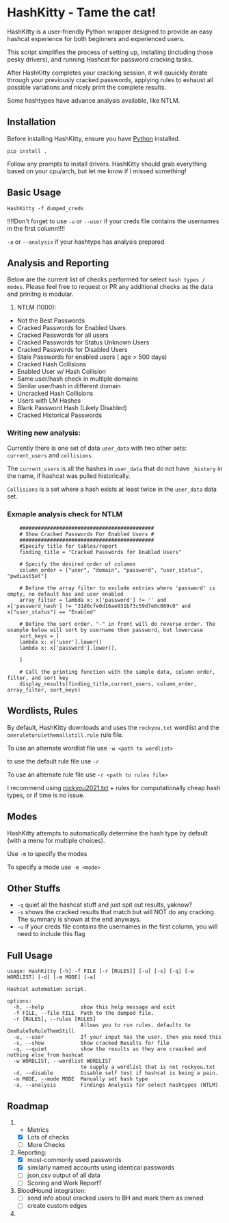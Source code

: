 # HashKitty - Tame the cat!

HashKitty is a user-friendly Python wrapper designed to provide an easy hashcat experience for both beginners and experienced users.

This script simplifies the process of setting up, installing (including those pesky drivers), and running Hashcat for password cracking tasks. 

After HashKitty completes your cracking session, it will quuickly iterate through your previously cracked passwords, applying rules to exhaust all possible variations and nicely print the complete results.

Some hashtypes have advance analysis available, like NTLM.

## Installation

Before installing HashKitty, ensure you have [Python](https://www.python.org/downloads/) installed.

```pip install .```

Follow any prompts to install drivers. HashKitty should grab everything based on your cpu/arch, but let me know if I missed something!

## Basic Usage

```HashKitty -f dumped_creds ```

!!!!Don't forget to use `-u` or `--user` if your creds file contains the usernames in the first column!!!!

`-a` or `--analysis` if your hashtype has analysis prepared

## Analysis and Reporting

Below are the current list of checks performed for select `hash types / modes`. Please feel free to request or PR any additional checks as the data and prinitng is modular.

1. NTLM (1000):
- Not the Best Passwords
- Cracked Passwords for Enabled Users
- Cracked Passwords for all users
- Cracked Passwords for Status Unknown Users
- Cracked Passwords for Disabled Users
- Stale Passwords for enabled users ( age > 500 days)
- Cracked Hash Collisions
- Enabled User w/ Hash Collision
- Same user/hash check in multiple domains
- Similar user/hash in different domain
- Uncracked Hash Collisions
- Users with LM Hashes
- Blank Password Hash (Likely Disabled)
- Cracked Historical Passwords

### Writing new analysis:

Currently there is one set of data `user_data` with two other sets: `current_users` and `collisions`. 

The `current_users` is all the hashes in `user_data` that do not have `_history` in the name, if hashcat was pulled historically. 

`Collisions` is a set where a hash exists at least twice in the `user_data` data set.

### Exmaple analysis check for NTLM
```
    ############################################
    # Show Cracked Passwords For Enabled Users #
    ############################################
    #Specify title for tables/report            
    finding_title = "Cracked Passwords for Enabled Users"
    
    # Specify the desired order of columns
    column_order = ["user", "domain", "password", "user_status", "pwdLastSet"]

    # Define the array filter to exclude entries where 'password' is empty, no default has and user enabled
    array_filter = lambda x: x['password'] != '' and x['password_hash'] != "31d6cfe0d16ae931b73c59d7e0c089c0" and x["user_status"] == "Enabled"

    # Define the sort order. "-" in front will do reverse order. The example below will sort by username then password, but lowercase
    sort_keys = [
	lambda x: x['user'].lower()
	lambda x: x['password'].lower(),

    ]

    # Call the printing function with the sample data, column order, filter, and sort key
    display_results(finding_title,current_users, column_order, array_filter, sort_keys)         
```



## Wordlists, Rules

By default, HashKitty downloads and uses the `rockyou.txt` wordlist and the `oneruletorulethemallstill.rule` rule file.

To use an alternate wordlist file use `-w <path to wordlist>`

to use the default rule file use `-r`

To use an alternate rule file use `-r <path to rules file>`

I recommend using [rockyou2021.txt](https://github.com/ohmybahgosh/RockYou2021.txt) + rules for computationally cheap hash types, or if time is no issue.

## Modes

HashKitty attempts to automatically determine the hash type by default (with a menu for multiple choices).

Use `-m` to specify the modes

To specify a mode use `-m <mode>`

## Other Stuffs

- `-q` quiet all the hashcat stuff and just spit out results, yaknow?
- `-s` shows the cracked results that match but will NOT do any cracking. The summary is shown at the end anyways.
- `-u` if your creds file contains the usernames in the first column, you will need to include this flag


## Full Usage
```
usage: HashKitty [-h] -f FILE [-r [RULES]] [-u] [-s] [-q] [-w WORDLIST] [-d] [-m MODE] [-a]

Hashcat automation script.

options:
  -h, --help            show this help message and exit
  -f FILE, --file FILE  Path to the dumped file.
  -r [RULES], --rules [RULES]
                        Allows you to run rules. defaults to OneRuleToRuleThemStill
  -u, --user            If your input has the user. then you need this
  -s, --show            Show cracked Results for file
  -q, --quiet           show the results as they are creacked and nothing else from hashcat
  -w WORDLIST, --wordlist WORDLIST
                        to supply a wordlist that is not rockyou.txt
  -d, --disable         Disable self test if hashcat is being a pain.
  -m MODE, --mode MODE  Manually set hash type
  -a, --analysis        Findings Analysis for select hashtypes (NTLM)
```  

## Roadmap
1.  - Metrics 
	- [x]  Lots of checks
	- [ ]  More Checks
2. Reporting: 
    - [x]  most-commonly used passwords
    - [x]  similarly named accounts using identical passwords
    - [ ]  json,csv output of all data
    - [ ]  Scoring and Work Report?
3. BloodHound integration:
    - [ ]  send info about cracked users to BH and mark them as owned
    - [ ]  create custom edges
4. 
